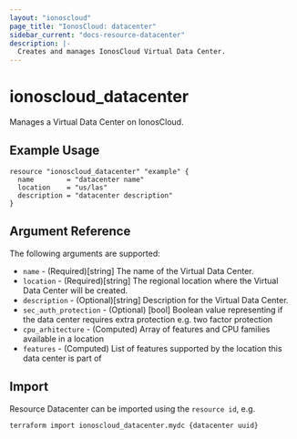 ```yaml
---
layout: "ionoscloud"
page_title: "IonosCloud: datacenter"
sidebar_current: "docs-resource-datacenter"
description: |-
  Creates and manages IonosCloud Virtual Data Center.
---
```


# ionoscloud\_datacenter

Manages a Virtual Data Center on IonosCloud.

## Example Usage

```hcl
resource "ionoscloud_datacenter" "example" {
  name        = "datacenter name"
  location    = "us/las"
  description = "datacenter description"
}
```

## Argument Reference

The following arguments are supported:

* `name` - (Required)[string] The name of the Virtual Data Center.
* `location` - (Required)[string] The regional location where the Virtual Data Center will be created.
* `description` - (Optional)[string] Description for the Virtual Data Center.
* `sec_auth_protection` - (Optional) [bool] Boolean value representing if the data center requires extra protection e.g. two factor protection
* `cpu_arhitecture` - (Computed) Array of features and CPU families available in a location
* `features` - (Computed) List of features supported by the location this data center is part of

## Import

Resource Datacenter can be imported using the `resource id`, e.g.

```shell
terraform import ionoscloud_datacenter.mydc {datacenter uuid}
```
